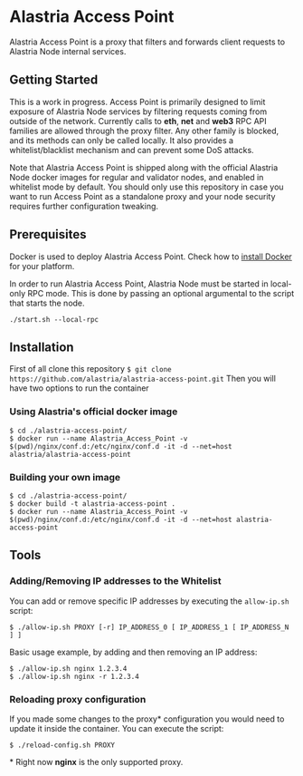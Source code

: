 # Alastria Access Point
Alastria Access Point is a proxy that filters and forwards client requests to Alastria Node internal services.

## Getting Started
This is a work in progress. Access Point is primarily designed to limit exposure of Alastria Node services by filtering requests coming from outside of the network. Currently calls to **eth**, **net** and **web3** RPC API families are allowed through the proxy filter. Any other family is blocked, and its methods can only be called locally. It also provides a whitelist/blacklist mechanism and can prevent some DoS attacks.

Note that Alastria Access Point is shipped along with the official Alastria Node docker images for regular and validator nodes, and enabled in whitelist mode by default. You should only use this repository in case you want to run Access Point as a standalone proxy and your node security requires further configuration tweaking.

## Prerequisites

Docker is used to deploy Alastria Access Point. Check how to [install Docker](https://docs.docker.com/install/) for your platform.

In order to run Alastria Access Point, Alastria Node must be started in local-only RPC mode. This is done by passing an optional argumental to the script that starts the node.

``./start.sh --local-rpc``

## Installation

First of all clone this repository
``$ git clone https://github.com/alastria/alastria-access-point.git``
Then you will have two options to run the container

### Using Alastria's official docker image
```
$ cd ./alastria-access-point/
$ docker run --name Alastria_Access_Point -v $(pwd)/nginx/conf.d:/etc/nginx/conf.d -it -d --net=host alastria/alastria-access-point
```

### Building your own image
```
$ cd ./alastria-access-point/
$ docker build -t alastria-access-point .
$ docker run --name Alastria_Access_Point -v $(pwd)/nginx/conf.d:/etc/nginx/conf.d -it -d --net=host alastria-access-point
```
## Tools

### Adding/Removing IP addresses to the Whitelist
You can add or remove specific IP addresses by executing the ``allow-ip.sh`` script:
```
$ ./allow-ip.sh PROXY [-r] IP_ADDRESS_0 [ IP_ADDRESS_1 [ IP_ADDRESS_N ] ]
```
Basic usage example, by adding and then removing an IP address:
```
$ ./allow-ip.sh nginx 1.2.3.4
$ ./allow-ip.sh nginx -r 1.2.3.4
```

### Reloading proxy configuration
If you made some changes to the proxy* configuration you would need to update it inside the container. You can execute the script:
```
$ ./reload-config.sh PROXY
```
\* Right now **nginx** is the only supported proxy. 
